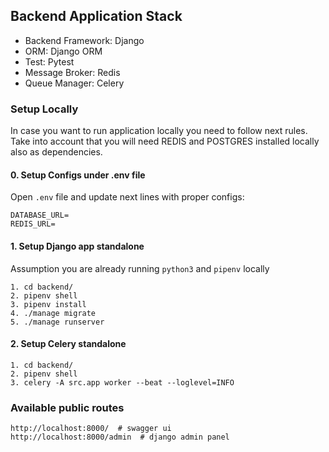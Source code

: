 ## Backend Application Stack

- Backend Framework: Django
- ORM: Django ORM
- Test: Pytest
- Message Broker: Redis
- Queue Manager: Celery

### Setup Locally

In case you want to run application locally you need to follow next rules.
Take into account that you will need REDIS and POSTGRES installed locally also as dependencies.

#### 0. Setup Configs under .env file

Open `.env` file and update next lines with proper configs:

```
DATABASE_URL=
REDIS_URL=
```

#### 1. Setup Django app standalone

Assumption you are already running `python3` and `pipenv` locally

```
1. cd backend/
2. pipenv shell
3. pipenv install
4. ./manage migrate
5. ./manage runserver
```

#### 2. Setup Celery standalone

```
1. cd backend/
2. pipenv shell
3. celery -A src.app worker --beat --loglevel=INFO
```

### Available public routes

```
http://localhost:8000/  # swagger ui
http://localhost:8000/admin  # django admin panel
```
